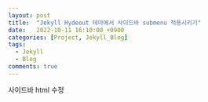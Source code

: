 ```yaml
---
layout: post
title:  "Jekyll Hydeout 테마에서 사이드바 submenu 적용시키기"
date:   2022-10-11 16:10:00 +0900
categories: [Project, Jekyll_Blog]
tags:
  - Jekyll
  - Blog
comments: true
---
```


사이드바 html 수정

